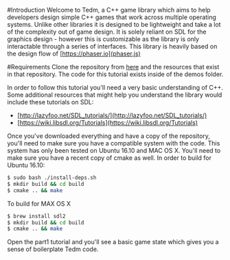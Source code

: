 #Introduction
Welcome to Tedm, a C++ game library which aims to help developers design simple C++ games that work across multiple operating systems. Unlike other libraries it is designed to be lightweight and take a lot of the complexity out of game design. It is solely reliant on SDL for the graphics design - however this is customizable as the library is only interactable through a series of interfaces. This library is heavily based on the design flow of [https://phaser.io](phaser.js)

#Requirements
Clone the repository from [here](https://github.com/DavidWatkins/Tedm) and the resources that exist in that repository. The code for this tutorial exists inside of the demos folder. 

In order to follow this tutorial you'll need a very basic understanding of C++. Some additional resources that might help you understand the library would include these tutorials on SDL:
- [http://lazyfoo.net/SDL_tutorials/](http://lazyfoo.net/SDL_tutorials/)
- [https://wiki.libsdl.org/Tutorials](https://wiki.libsdl.org/Tutorials)

Once you've downloaded everything and have a copy of the repository, you'll need to make sure you have a compatible system with the code. This system has only been tested on Ubuntu 16.10 and MAC OS X. You'll need to make sure you have a recent copy of cmake as well. In order to build for Ubuntu 16.10:
```bash
$ sudo bash ./install-deps.sh
$ mkdir build && cd build
$ cmake .. && make
```
To build for MAX OS X
```bash
$ brew install sdl2
$ mkdir build && cd build
$ cmake .. && make
```

Open the part1 tutorial and you'll see a basic game state which gives you a sense of boilerplate Tedm code. 